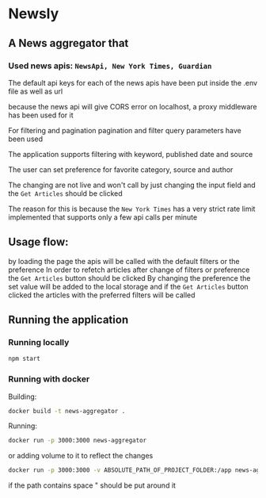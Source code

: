 # Newsly

## A News aggregator that

### Used news apis: `NewsApi, New York Times, Guardian`

The default api keys for each of the news apis have been put inside the .env file as well as url

because the news api will give CORS error on localhost, a proxy middleware has been used for it

For filtering and pagination pagination and filter query parameters have been used

The application supports filtering with keyword, published date and source

The user can set preference for favorite category, source and author

The changing are not live and won't call by just changing the input field and the `Get Articles` should be clicked

The reason for this is because the `New York Times` has a very strict rate limit implemented that supports only a few api calls per minute

## Usage flow:

by loading the page the apis will be called with the default filters or the preference
In order to refetch articles after change of filters or preference the `Get Articles` button should be clicked
By changing the preference the set value will be added to the local storage and if the `Get Articles` button clicked the articles with the preferred filters will be called

## Running the application

### Running locally

```bash
npm start
```

### Running with docker

Building:

```bash
docker build -t news-aggregator .
```

Running:

```bash
docker run -p 3000:3000 news-aggregator
```

or adding volume to it to reflect the changes

```bash
docker run -p 3000:3000 -v ABSOLUTE_PATH_OF_PROJECT_FOLDER:/app news-aggregator
```

if the path contains space " should be put around it
